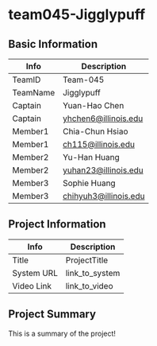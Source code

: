 # team045-Jigglypuff

## Basic Information

|   Info      |        Description     |
| ----------- | ---------------------- |
| TeamID      |        Team-045        |
| TeamName    |         Jigglypuff     |
| Captain     |       Yuan-Hao Chen    |
| Captain     |  yhchen6@illinois.edu  |
| Member1     |        Chia-Chun Hsiao |
| Member1     |   ch115@illinois.edu   |
| Member2     |     Yu-Han Huang       |
| Member2     |  yuhan23@illinois.edu  |
| Member3     |        Sophie Huang    |
| Member3     |  chihyuh3@illinois.edu |

## Project Information

|   Info      |        Description     |
| ----------- | ---------------------- |
|  Title      |       ProjectTitle     |
| System URL  |      link_to_system    |
| Video Link  |      link_to_video     |

## Project Summary

This is a summary of the project!
